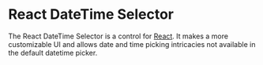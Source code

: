 # React DateTime Selector

The React DateTime Selector is a control for [React](https://reactjs.org). It makes a more customizable UI and allows date and time picking intricacies not available in the default datetime picker.
